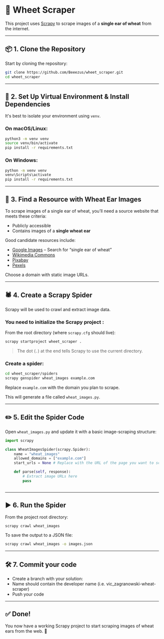 # 🌾 Wheet Scraper

This project uses [Scrapy](https://scrapy.org/) to scrape images of a **single ear of wheat** from the internet.

---

## 📦 1. Clone the Repository

Start by cloning the repository:

```bash
git clone https://github.com/Beeezus/wheet_scraper.git
cd wheet_scraper
```

---

## 🐍 2. Set Up Virtual Environment & Install Dependencies

It's best to isolate your environment using `venv`.

### On macOS/Linux:

```bash
python3 -m venv venv
source venv/bin/activate
pip install -r requirements.txt
```

### On Windows:

```bash
python -m venv venv
venv\Scripts\activate
pip install -r requirements.txt
```


---

## 🔎 3. Find a Resource with Wheat Ear Images

To scrape images of a single ear of wheat, you’ll need a source website that meets these criteria:
- Publicly accessible
- Contains images of a **single wheat ear**

Good candidate resources include:

- [Google Images](https://images.google.com) – Search for “single ear of wheat”
- [Wikimedia Commons](https://commons.wikimedia.org/wiki/Main_Page)
- [Pixabay](https://pixabay.com)
- [Pexels](https://www.pexels.com)

Choose a domain with static image URLs.

---

## 🕷️ 4. Create a Scrapy Spider

Scrapy will be used to crawl and extract image data.

### You need to initialize the Scrapy project :

From the root directory (where `scrapy.cfg` should live):

```bash
scrapy startproject wheet_scraper .
```

> The dot (`.`) at the end tells Scrapy to use the current directory.

### Create a spider:

```bash
cd wheet_scraper/spiders
scrapy genspider wheat_images example.com
```

Replace `example.com` with the domain you plan to scrape.

This will generate a file called `wheat_images.py`.

---

## ✏️ 5. Edit the Spider Code

Open `wheat_images.py` and update it with a basic image-scraping structure:

```python
import scrapy

class WheatImagesSpider(scrapy.Spider):
    name = "wheat_images"
    allowed_domains = ["example.com"]
    start_urls = None # Replace with the URL of the page you want to scrape

    def parse(self, response):
        # Extract image URLs here
        pass
        
```
---

## ▶️ 6. Run the Spider

From the project root directory:

```bash
scrapy crawl wheat_images
```

To save the output to a JSON file:

```bash
scrapy crawl wheat_images -o images.json
```

---

## 🛠️ 7. Commit your code 

- Create a branch with your solution:
- Name should contain the developer name (i.e. vic_zagranowski-wheat-scraper)
- Push your code

---

## ✅ Done!

You now have a working Scrapy project to start scraping images of wheat ears from the web. 🌾
